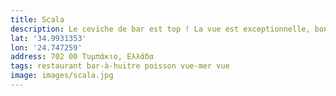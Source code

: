 ```yaml
---
title: Scala
description: Le ceviche de bar est top ! La vue est exceptionnelle, bon choix contenu des restaurants très touristiques des environs.
lat: '34.9931353'
lon: '24.747259'
address: 702 00 Τυμπάκιο, Ελλάδα
tags: restaurant bar-à-huitre poisson vue-mer vue
image: images/scala.jpg
---
```

